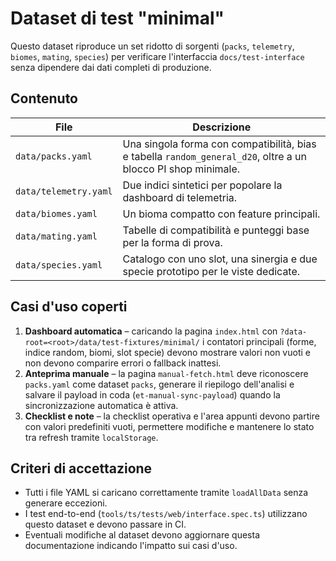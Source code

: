 # Dataset di test "minimal"

Questo dataset riproduce un set ridotto di sorgenti (`packs`, `telemetry`, `biomes`, `mating`, `species`) per verificare
l'interfaccia `docs/test-interface` senza dipendere dai dati completi di produzione.

## Contenuto

| File | Descrizione |
| --- | --- |
| `data/packs.yaml` | Una singola forma con compatibilità, bias e tabella `random_general_d20`, oltre a un blocco PI shop minimale. |
| `data/telemetry.yaml` | Due indici sintetici per popolare la dashboard di telemetria. |
| `data/biomes.yaml` | Un bioma compatto con feature principali. |
| `data/mating.yaml` | Tabelle di compatibilità e punteggi base per la forma di prova. |
| `data/species.yaml` | Catalogo con uno slot, una sinergia e due specie prototipo per le viste dedicate. |

## Casi d'uso coperti

1. **Dashboard automatica** – caricando la pagina `index.html` con `?data-root=<root>/data/test-fixtures/minimal/`
   i contatori principali (forme, indice random, biomi, slot specie) devono mostrare valori non vuoti
   e non devono comparire errori o fallback inattesi.
2. **Anteprima manuale** – la pagina `manual-fetch.html` deve riconoscere `packs.yaml` come dataset `packs`,
   generare il riepilogo dell'analisi e salvare il payload in coda (`et-manual-sync-payload`) quando la sincronizzazione automatica è attiva.
3. **Checklist e note** – la checklist operativa e l'area appunti devono partire con valori predefiniti vuoti,
   permettere modifiche e mantenere lo stato tra refresh tramite `localStorage`.

## Criteri di accettazione

- Tutti i file YAML si caricano correttamente tramite `loadAllData` senza generare eccezioni.
- I test end-to-end (`tools/ts/tests/web/interface.spec.ts`) utilizzano questo dataset e devono passare in CI.
- Eventuali modifiche al dataset devono aggiornare questa documentazione indicando l'impatto sui casi d'uso. 
